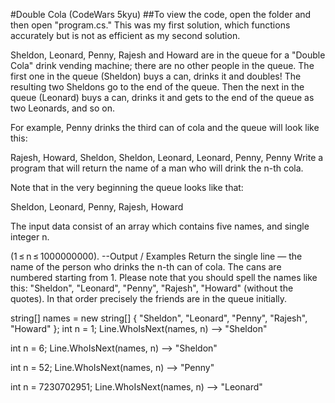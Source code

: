 #Double Cola (CodeWars 5kyu)
##To view the code, open the folder and then open "program.cs."  This was my first solution, which functions accurately but is not as efficient as my second solution.

Sheldon, Leonard, Penny, Rajesh and Howard are in the queue for a "Double Cola" drink vending machine; there are no other people in the queue. The first one in the queue (Sheldon) buys a can, drinks it and doubles! The resulting two Sheldons go to the end of the queue. Then the next in the queue (Leonard) buys a can, drinks it and gets to the end of the queue as two Leonards, and so on.

For example, Penny drinks the third can of cola and the queue will look like this:

Rajesh, Howard, Sheldon, Sheldon, Leonard, Leonard, Penny, Penny
Write a program that will return the name of a man who will drink the n-th cola.

Note that in the very beginning the queue looks like that:

Sheldon, Leonard, Penny, Rajesh, Howard

The input data consist of an array which contains five names, and single integer n.

(1 ≤ n ≤ 1000000000).
--Output / Examples Return the single line — the name of the person who drinks the n-th can of cola. The cans are numbered starting from 1. Please note that you should spell the names like this: "Sheldon", "Leonard", "Penny", "Rajesh", "Howard" (without the quotes). In that order precisely the friends are in the queue initially.

 string[] names = new string[] { "Sheldon", "Leonard", "Penny", "Rajesh", "Howard" };
 int n = 1;
 Line.WhoIsNext(names, n) --> "Sheldon"

 int n = 6;
 Line.WhoIsNext(names, n) --> "Sheldon"

 int n = 52;
 Line.WhoIsNext(names, n) --> "Penny"

 int n = 7230702951;
 Line.WhoIsNext(names, n) --> "Leonard"